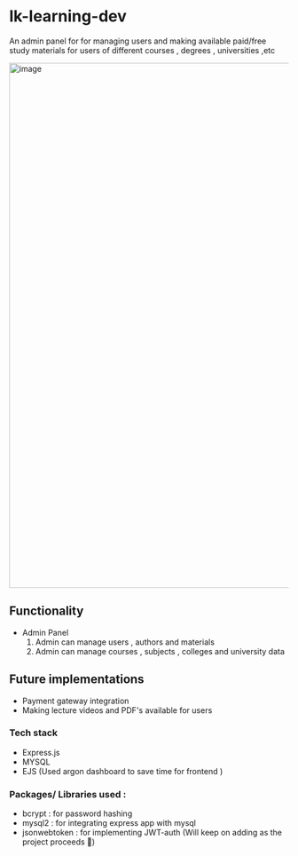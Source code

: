 # lk-learning-dev
An admin panel for for managing users and making available paid/free study materials for users of different courses , degrees , universities ,etc

<img width="946" alt="image" src="https://user-images.githubusercontent.com/59830064/146327146-632abaef-a7e3-4728-b5b1-eb9d9016ee3e.png">

## Functionality 
- Admin Panel
  1. Admin can manage users , authors and materials
  2. Admin can manage courses , subjects , colleges and university data

## Future implementations
- Payment gateway integration
- Making lecture videos and PDF's available for users

### Tech stack
- Express.js
- MYSQL 
- EJS
(Used argon dashboard to save time for frontend )

### Packages/ Libraries used :
- bcrypt : for password hashing 
- mysql2 : for integrating express app with mysql
- jsonwebtoken : for implementing JWT-auth 
(Will keep on adding as the project proceeds 🙈)


